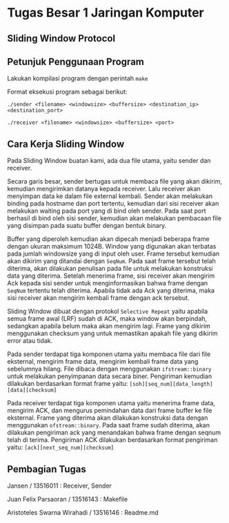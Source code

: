 # Tugas Besar 1 Jaringan Komputer
## Sliding Window Protocol

## Petunjuk Penggunaan Program
  Lakukan kompilasi program dengan perintah `make`

  Format eksekusi program sebagai berikut:

  `./sender <filename> <windowsize> <buffersize> <destination_ip> <destination_port>`

  `./receiver <filename> <windowsize> <buffersize> <port>`
  
## Cara Kerja Sliding Window
Pada Sliding Window buatan kami, ada dua file utama, yaitu sender dan receiver.

Secara garis besar, sender bertugas untuk membaca file yang akan dikirim, kemudian mengirimkan datanya kepada receiver. Lalu receiver akan menyimpan data ke dalam file external kembali.
Sender akan melakukan binding pada hostname dan port tertentu, kemudian dari sisi receiver akan melakukan waiting pada port yang di bind oleh sender. Pada saat port berhasil di bind oleh sisi sender, kemudian akan melakukan pembacaan file yang disimpan pada suatu buffer dengan bentuk binary.

Buffer yang diperoleh kemudian akan dipecah menjadi beberapa frame dengan ukuran maksimum 1024B. Window yang digunakan akan terbatas pada jumlah windowsize yang di input oleh user. Frame tersebut kemudian akan dikirim yang ditandai dengan `SeqNum`. Pada saat frame tersebut telah diterima, akan dilakukan penulisan pada file untuk melakukan konstruksi data yang diterima. Setelah menerima frame, sisi receiver akan mengirim Ack kepada sisi sender untuk menginformasikan bahwa frame dengan `SeqNum` tertentu telah diterima. Apabila tidak ada Ack yang diterima, maka sisi receiver akan mengirim kembali frame dengan ack tersebut.

Sliding Window dibuat dengan protokol `Selective Repeat` yaitu apabila semua frame awal (LRF) sudah di ACK, maka window akan berpindah, sedangkan apabila belum maka akan mengirim lagi. Frame yang dikirim menggunakan checksum yang untuk memastikan apakah file yang dikirim error atau tidak.

Pada sender terdapat tiga komponen utama yaitu membaca file dari file eksternal, mengirim frame data, mengirim kembali frame data yang sebelumnya hilang.
File dibaca dengan menggunakan `ifstream::binary` untuk melakukan penyimpanan data secara biner. Pengiriman kemudian dilakukan berdasarkan format frame yaitu: `[soh][seq_num][data_length][data][checksum]`

Pada receiver terdapat tiga komponen utama yaitu menerima frame data, mengirim ACK, dan mengurus pemindahan data dari frame buffer ke file eksternal.
Frame yang diterima akan dilakukan konstruksi data dengan menggunakan `ofstream::binary`. Pada saat frame sudah diterima, akan dilakukan pengiriman ack yang menandakan bahwa frame dengan seqnum telah di terima. Pengiriman ACK dilakukan berdasarkan format pengiriman yaitu: `[ack][next_seq_num][checksum]`

## Pembagian Tugas
Jansen / 13516011 : Receiver, Sender

Juan Felix Parsaoran / 13516143 : Makefile

Aristoteles Swarna Wirahadi / 13516146 : Readme.md
